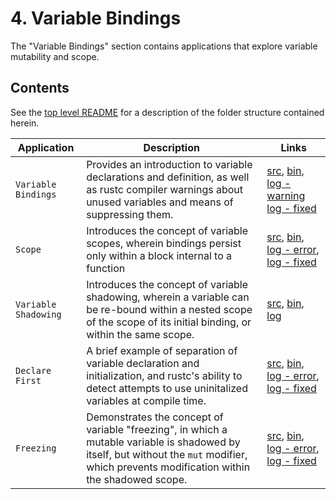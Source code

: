 # 4. Variable Bindings
The "Variable Bindings" section contains applications that explore variable mutability and scope.

## Contents
See the [top level README](/README.md) for a description of the folder structure contained herein.

|Application|Description|Links|
|---|---|---|
|`Variable Bindings`|Provides an introduction to variable declarations and definition, as well as rustc compiler warnings about unused variables and means of suppressing them.| [src](./src/variable_bindings.rs), [bin](./bin/variable_bindings), [log - warning](./log/variable_bindings_unfixed_rustc_warn.log) [log - fixed](./log/variable_bindings.log)|
|`Scope`|Introduces the concept of variable scopes, wherein bindings persist only within a block internal to a function|[src](./src/scope.rs), [bin](./bin/scope), [log - error](./log/scope_unfixed_rustc_error), [log - fixed](./log/scope.log)|
|`Variable Shadowing`|Introduces the concept of variable shadowing, wherein a variable can  be re-bound within a nested scope of the scope of its initial binding, or within the same scope.|[src](./src/variable_shadowing.rs), [bin](./bin/variable_shadowing), [log](./log/variable_shadowing.log)|
|`Declare First`|A brief example of separation of variable declaration and initialization, and rustc's ability to detect attempts to use uninitalized variables at compile time.|[src](./src/declare_first.rs), [bin](./bin/declare_first), [log - error](./log/declare_first_rustc_error.log), [log - fixed](./log/declare_first.log)|
|`Freezing`|Demonstrates the concept of variable "freezing", in which a mutable variable is shadowed by itself, but without the `mut` modifier, which prevents modification within the shadowed scope.|[src](./src/freezing.rs), [bin](./bin/freezing), [log - error](./log/freezing_rustc_error.log), [log - fixed](./log/freezing.log)|